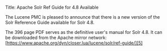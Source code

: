 Title: Apache Solr Ref Guide for 4.8 Available

The Lucene PMC is pleased to announce that there is a new version
of the Solr Reference Guide available for Solr 4.8.

The 396 page PDF serves as the definitive user's manual for Solr 4.8.
It can be downloaded from the Apache mirror network:
[https://www.apache.org/dyn/closer.lua/lucene/solr/ref-guide/][5]

